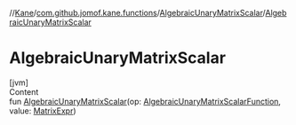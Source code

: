 //[Kane](../../index.md)/[com.github.jomof.kane.functions](../index.md)/[AlgebraicUnaryMatrixScalar](index.md)/[AlgebraicUnaryMatrixScalar](-algebraic-unary-matrix-scalar.md)



# AlgebraicUnaryMatrixScalar  
[jvm]  
Content  
fun [AlgebraicUnaryMatrixScalar](-algebraic-unary-matrix-scalar.md)(op: [AlgebraicUnaryMatrixScalarFunction](../-algebraic-unary-matrix-scalar-function/index.md), value: [MatrixExpr](../../com.github.jomof.kane.impl/-matrix-expr/index.md))  



